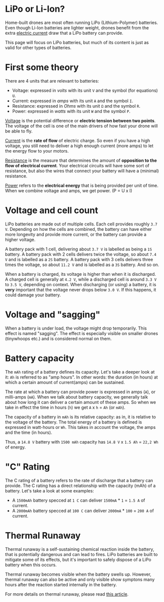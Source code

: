 # LiPo or Li-Ion?

Home-built drones are most often running LiPo (Lithium-Polymer) batteries. Even though Li-Ion
batteries are lighter weight, drones benefit from the extra [electric current](https://en.wikipedia.org/wiki/Electric_current)
draw that a LiPo battery can provide.

This page will focus on LiPo batteries, but much of its content is just as valid for other types of batteries.

# First some theory

There are 4 units that are relevant to batteries:
- Voltage: expressed in _volts_ with its unit `V` and the symbol (for equations) `U`.
- Current: expressed in _amps_ with its unit `A` and the symbol `I`.
- Resistance: expressed in _Ohms_ with its unit `Ω` and the symbol `R`.
- Power: expressed in _watts_ with its unit `W` and the symbol `P`.

[Voltage](https://en.wikipedia.org/wiki/Voltage) is the potential difference or **electric tension between two points**.
The voltage of the cell is one of the main drivers of how fast your drone will be able to fly.

[Current](https://en.wikipedia.org/wiki/Electric_current) is the **rate of flow** of electric charge.
So even if you have a high voltage, you still need to deliver a high enough current (more amps) to let the energy flow to your motors.

[Resistance](https://en.wikipedia.org/wiki/Electrical_resistance_and_conductance) is the measure that determines
the amount of **opposition to the flow of electrical current**. Your electrical circuits will have some sort of
resistance, but also the wires that connect your battery will have a (minimal) resistance.

[Power](https://en.wikipedia.org/wiki/Electric_power) refers to the **electrical energy** that is being provided per unit of time.
When we combine voltage and amps, we get power. (P = U x I)

# Voltage and cell count

LiPo batteries are made out of multiple cells. Each cell provides roughly `3.7 V`.
Depending on how the cells are combined, the battery can have either more longevity
and provide more current, or the battery can provide a higher voltage.

A battery pack with 1 cell, delivering about `3.7 V` is labelled as being a `1S` battery.
A battery pack with 2 cells delivers twice the voltage, so about `7.4 V` and is labelled as a `2S` battery.
A battery pack with 3 cells delivers three times the voltage, so about `11.2 V` and is labelled as a `3S` battery.
And so on.

When a battery is charged, its voltage is higher than when it is discharged.
A charged cell is generally at `4.2 V`, while a discharged cell is around `3.3 V` to `3.5 V`, depending on context.
When discharging (or using) a battery, it is **very** important that the voltage never drops below `3.0 V`.
If this happens, it could damage your battery.

# Voltage and "sagging"

When a battery is under load, the voltage might drop temporarily. This effect is named "sagging".
The effect is especially visible on smaller drones (tinywhoops etc.) and is considered normal on them.

# Battery capacity

The `mAh` rating of a battery defines its capacity. Let's take a deeper look at it:
`Ah` is referred to as "amp hours". In other words: the duration (in hours) at which a certain amount of
current(amps) can be sustained.

The rate at which a battery can provide power is expressed in amps (`A`), or milli-amps (`mA`).
When we talk about battery capacity, we generally talk about how long it can deliver a certain amount of these amps.
So when we take in effect the time in hours (`h`) we get `A` x `h` = `Ah` (or `mAh`).

The capacity of a battery in `mAh` is its relative capacity: as in, it is relative to the voltage of the battery.
The total energy of a battery is defined is expressed in watt-hours or `Wh`. This takes in account the
voltage, the amps and the time (in hours).

Thus, a `14.8 V` battery with `1500 mAh` capacity has `14.8 V` x `1.5 Ah` = `22,2 Wh` of energy.

# "C" Rating

The C rating of a battery refers to the rate of discharge that a battery can provide.
The C rating has a direct relationship with the capacity (mAh) of a battery. Let's take a look at some examples:

- A `1500mAh` battery specced at `1 C` can deliver `1500mA` * `1` = `1.5 A` of current.
- A `2000mAh` battery specced at `100 C` can deliver `2000mA` * `100` = `200 A` of current.

# Thermal Runaway

Thermal runaway is a self-sustaining chemical reaction inside the battery, that is potentially dangerous
and can lead to fires. LiPo batteries are built to mitigate some of its effects, but it's important to
safely dispose of a LiPo battery when this occurs.

Thermal runaway becomes visible when the battery swells up. However, thermal runaway can also be active
and only visible show symptons many hours after the reaction started internally in the battery.

For more details on thermal runaway, please read [this article](https://www.robotshop.com/media/files/pdf/hyperion-g5-50c-3s-1100mah-lipo-battery-User-Guide.pdf).

